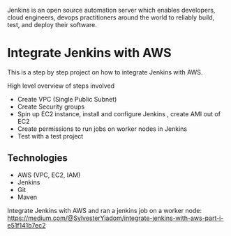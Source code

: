 Jenkins is an open source automation server which enables developers, cloud engineers, devops practitioners 
around the world to reliably build, test, and deploy their software.


# Integrate Jenkins with AWS
This is a step by step project on how to integrate Jenkins with AWS.


High level overview of steps involved
- Create VPC (Single Public Subnet)
- Create Security groups 
- Spin up EC2 instance, install and configure Jenkins , create AMI out of EC2
- Create permissions to run jobs on worker nodes in Jenkins
- Test with a test project

## Technologies
- AWS (VPC, EC2, IAM)
- Jenkins
- Git
- Maven

Integrate Jenkins with AWS and ran a jenkins job on a worker node:
https://medium.com/@SylvesterYiadom/integrate-jenkins-with-aws-part-i-e51f141b7ec2
